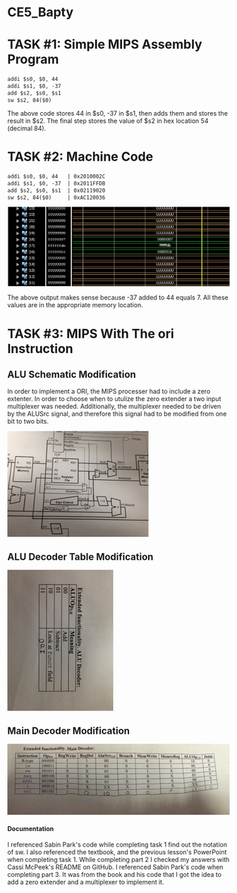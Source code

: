 CE5_Bapty
=========
# TASK #1: Simple MIPS Assembly Program
```
addi $s0, $0, 44
addi $s1, $0, -37
add $s2, $s0, $s1
sw $s2, 84($0)
```
The above code stores 44 in $s0, -37 in $s1, then adds them and stores the result in $s2. The final step stores the value of $s2 in hex location 54 (decimal 84).
# TASK #2: Machine Code
```
addi $s0, $0, 44   | 0x2010002C
addi $s1, $0, -37  | 0x2011FFDB
add $s2, $s0, $s1  | 0x02119020
sw $s2, 84($0)     | 0xAC120036
```
![alt tag](https://raw.githubusercontent.com/seanbapty/CE5_Bapty/master/part2output.JPG)

The above output makes sense because -37 added to 44 equals 7. All these values are in the appropriate memory location.
# TASK #3: MIPS With The ori Instruction 
## ALU Schematic Modification
In order to implement a ORI, the MIPS processer had to include a zero extenter. In order to choose when to utulize the zero extender a two input multiplexer was needed. Additionally, the multiplexer needed to be driven by the ALUSrc signal, and therefore this signal had to be modified from one bit to two bits. 

![alt tag](https://raw.githubusercontent.com/seanbapty/CE5_Bapty/master/schematic.jpg)
## ALU Decoder Table Modification
![alt tag](https://raw.githubusercontent.com/seanbapty/CE5_Bapty/master/alu.jpg)
## Main Decoder Modification
![alt tag](https://raw.githubusercontent.com/seanbapty/CE5_Bapty/master/MainDecoderTable.jpg)
#### Documentation
I referenced Sabin Park's code while completing task 1 find out the notation of sw. I also referenced the textbook, and the previous lesson's PowerPoint when completing task 1.
While completing part 2 I checked my answers with Cassi McPeek's README on GitHub.
I referenced Sabin Park's code when completing part 3. It was from the book and his code that I got the idea to add a zero extender and a multiplexer to implement it.
